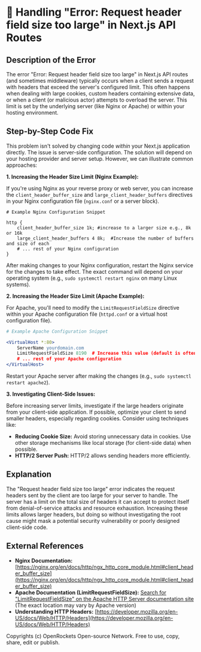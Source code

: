 # 🐞 Handling "Error: Request header field size too large" in Next.js API Routes


## Description of the Error

The error "Error: Request header field size too large" in Next.js API routes (and sometimes middleware) typically occurs when a client sends a request with headers that exceed the server's configured limit. This often happens when dealing with large cookies, custom headers containing extensive data, or when a client (or malicious actor) attempts to overload the server.  This limit is set by the underlying server (like Nginx or Apache) or within your hosting environment.


## Step-by-Step Code Fix

This problem isn't solved by changing code *within* your Next.js application directly.  The issue is server-side configuration.  The solution will depend on your hosting provider and server setup.  However, we can illustrate common approaches:


**1.  Increasing the Header Size Limit (Nginx Example):**

If you're using Nginx as your reverse proxy or web server, you can increase the `client_header_buffer_size` and `large_client_header_buffers` directives in your Nginx configuration file (`nginx.conf` or a server block).

```nginx
# Example Nginx Configuration Snippet

http {
    client_header_buffer_size 1k; #increase to a larger size e.g., 8k or 16k
    large_client_header_buffers 4 8k;  #Increase the number of buffers and size of each
    # ... rest of your Nginx configuration
}
```

After making changes to your Nginx configuration, restart the Nginx service for the changes to take effect. The exact command will depend on your operating system (e.g., `sudo systemctl restart nginx` on many Linux systems).


**2. Increasing the Header Size Limit (Apache Example):**

For Apache, you'll need to modify the `LimitRequestFieldSize` directive within your Apache configuration file (`httpd.conf` or a virtual host configuration file).


```apache
# Example Apache Configuration Snippet

<VirtualHost *:80>
    ServerName yourdomain.com
    LimitRequestFieldSize 8190  # Increase this value (default is often 8k)
    # ... rest of your Apache configuration
</VirtualHost>
```

Restart your Apache server after making the changes (e.g., `sudo systemctl restart apache2`).


**3.  Investigating Client-Side Issues:**

Before increasing server limits, investigate if the large headers originate from your client-side application.  If possible, optimize your client to send smaller headers, especially regarding cookies.  Consider using techniques like:

* **Reducing Cookie Size:**  Avoid storing unnecessary data in cookies.  Use other storage mechanisms like local storage (for client-side data) when possible.
* **HTTP/2 Server Push:**  HTTP/2 allows sending headers more efficiently.


## Explanation

The "Request header field size too large" error indicates the request headers sent by the client are too large for your server to handle. The server has a limit on the total size of headers it can accept to protect itself from denial-of-service attacks and resource exhaustion.  Increasing these limits allows larger headers, but doing so without investigating the root cause might mask a potential security vulnerability or poorly designed client-side code.


## External References

* **Nginx Documentation:** [https://nginx.org/en/docs/http/ngx_http_core_module.html#client_header_buffer_size](https://nginx.org/en/docs/http/ngx_http_core_module.html#client_header_buffer_size)
* **Apache Documentation (LimitRequestFieldSize):** [Search for "LimitRequestFieldSize" on the Apache HTTP Server documentation site](https://httpd.apache.org/docs/) (The exact location may vary by Apache version)
* **Understanding HTTP Headers:** [https://developer.mozilla.org/en-US/docs/Web/HTTP/Headers](https://developer.mozilla.org/en-US/docs/Web/HTTP/Headers)


Copyrights (c) OpenRockets Open-source Network. Free to use, copy, share, edit or publish.

